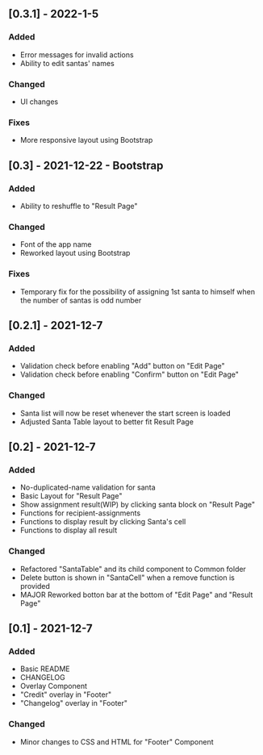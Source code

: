 ## [0.3.1] - 2022-1-5
### Added
- Error messages for invalid actions
- Ability to edit santas' names

### Changed
- UI changes

### Fixes
- More responsive layout using Bootstrap

## [0.3] - 2021-12-22 - Bootstrap
### Added
- Ability to reshuffle to "Result Page"

### Changed
- Font of the app name
- Reworked layout using Bootstrap

### Fixes
- Temporary fix for the possibility of assigning 1st santa to himself when the number of santas is odd number

## [0.2.1] - 2021-12-7
### Added
- Validation check before enabling "Add" button on "Edit Page"
- Validation check before enabling "Confirm" button on "Edit Page"

### Changed
- Santa list will now be reset whenever the start screen is loaded
- Adjusted Santa Table layout to better fit Result Page

## [0.2] - 2021-12-7
###  Added
- No-duplicated-name validation for santa
- Basic Layout for "Result Page"
- Show assignment result(WIP) by clicking santa block on "Result Page"
- Functions for recipient-assignments
- Functions to display result by clicking Santa's cell
- Functions to display all result

### Changed
- Refactored "SantaTable" and its child component to Common folder
- Delete button is shown in "SantaCell" when a remove function is provided
- MAJOR Reworked botton bar at the bottom of "Edit Page" and "Result Page"

## [0.1] - 2021-12-7
### Added
- Basic README
- CHANGELOG
- Overlay Component
- "Credit" overlay in "Footer"
- "Changelog" overlay in "Footer"

### Changed
- Minor changes to CSS and HTML for "Footer" Component